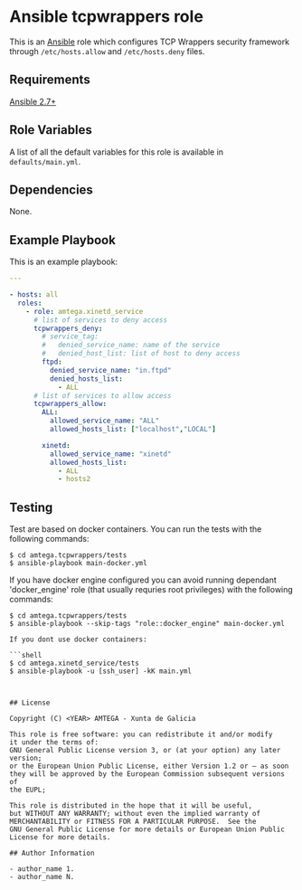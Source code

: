 # Ansible tcpwrappers role

This is an [Ansible](http://www.ansible.com) role which configures TCP Wrappers security framework through `/etc/hosts.allow` and `/etc/hosts.deny` files.

## Requirements

[Ansible 2.7+](http://docs.ansible.com/ansible/latest/intro_installation.html)

## Role Variables

A list of all the default variables for this role is available in `defaults/main.yml`.

## Dependencies

None.

## Example Playbook

This is an example playbook:

```yaml
---

- hosts: all
  roles:    
    - role: amtega.xinetd_service
      # list of services to deny access
      tcpwrappers_deny:
        # service_tag:
        #   denied_service_name: name of the service
        #   denied_host_list: list of host to deny access
        ftpd:
          denied_service_name: "in.ftpd"
          denied_hosts_list:
            - ALL
      # list of services to allow access
      tcpwrappers_allow:
        ALL:
          allowed_service_name: "ALL"
          allowed_hosts_list: ["localhost","LOCAL"]

        xinetd:
          allowed_service_name: "xinetd"
          allowed_hosts_list:
            - ALL
            - hosts2
```
## Testing

Test are based on docker containers. You can run the tests with the following commands:

```shell
$ cd amtega.tcpwrappers/tests
$ ansible-playbook main-docker.yml
```

If you have docker engine configured you can avoid running dependant 'docker_engine' role (that usually requries root privileges) with the following commands:

```shell
$ cd amtega.tcpwrappers/tests
$ ansible-playbook --skip-tags "role::docker_engine" main-docker.yml

If you dont use docker containers:

```shell
$ cd amtega.xinetd_service/tests
$ ansible-playbook -u [ssh_user] -kK main.yml



## License

Copyright (C) <YEAR> AMTEGA - Xunta de Galicia

This role is free software: you can redistribute it and/or modify
it under the terms of:
GNU General Public License version 3, or (at your option) any later version;
or the European Union Public License, either Version 1.2 or – as soon
they will be approved by the European Commission ­subsequent versions of
the EUPL;

This role is distributed in the hope that it will be useful,
but WITHOUT ANY WARRANTY; without even the implied warranty of
MERCHANTABILITY or FITNESS FOR A PARTICULAR PURPOSE.  See the
GNU General Public License for more details or European Union Public License for more details.

## Author Information

- author_name 1.
- author_name N.
